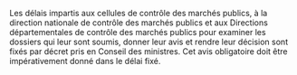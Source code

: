 
Les délais impartis aux cellules de contrôle des marchés publics, à la
direction nationale de contrôle des marchés publics et aux Directions
départementales de contrôle des marchés publics pour examiner les
dossiers qui leur sont soumis, donner leur avis et rendre leur décision
sont fixés par décret pris en Conseil des ministres.
Cet avis obligatoire doit être impérativement donné dans le délai fixé.